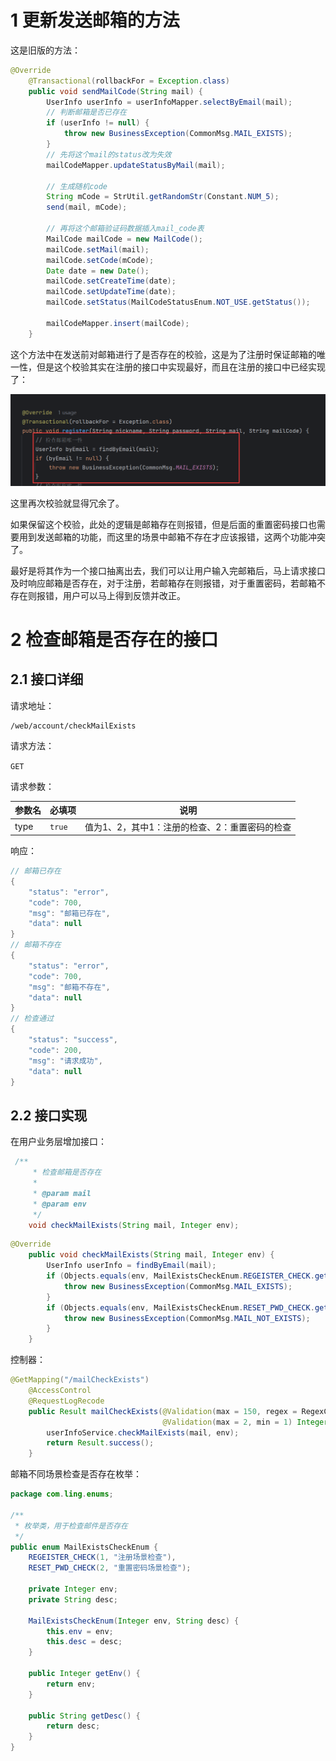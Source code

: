 # 1 更新发送邮箱的方法

这是旧版的方法：

```java
@Override
    @Transactional(rollbackFor = Exception.class)
    public void sendMailCode(String mail) {
        UserInfo userInfo = userInfoMapper.selectByEmail(mail);
        // 判断邮箱是否已存在
        if (userInfo != null) {
            throw new BusinessException(CommonMsg.MAIL_EXISTS);
        }
        // 先将这个mail的status改为失效
        mailCodeMapper.updateStatusByMail(mail);

        // 生成随机code
        String mCode = StrUtil.getRandomStr(Constant.NUM_5);
        send(mail, mCode);

        // 再将这个邮箱验证码数据插入mail_code表
        MailCode mailCode = new MailCode();
        mailCode.setMail(mail);
        mailCode.setCode(mCode);
        Date date = new Date();
        mailCode.setCreateTime(date);
        mailCode.setUpdateTime(date);
        mailCode.setStatus(MailCodeStatusEnum.NOT_USE.getStatus());

        mailCodeMapper.insert(mailCode);
    }
```

这个方法中在发送前对邮箱进行了是否存在的校验，这是为了注册时保证邮箱的唯一性，但是这个校验其实在注册的接口中实现最好，而且在注册的接口中已经实现了：

![image-20241225195124468](assets/image-20241225195124468.png)

这里再次校验就显得冗余了。

如果保留这个校验，此处的逻辑是邮箱存在则报错，但是后面的重置密码接口也需要用到发送邮箱的功能，而这里的场景中邮箱不存在才应该报错，这两个功能冲突了。

最好是将其作为一个接口抽离出去，我们可以让用户输入完邮箱后，马上请求接口及时响应邮箱是否存在，对于注册，若邮箱存在则报错，对于重置密码，若邮箱不存在则报错，用户可以马上得到反馈并改正。



# 2 检查邮箱是否存在的接口

## 2.1 接口详细

请求地址：

```http
/web/account/checkMailExists
```

请求方法：

`GET`

请求参数：

| 参数名 | 必填项 | 说明                                           |
| ------ | ------ | ---------------------------------------------- |
| type   | `true` | 值为1、2，其中1：注册的检查、2：重置密码的检查 |

响应：

```java
// 邮箱已存在
{
    "status": "error",
    "code": 700,
    "msg": "邮箱已存在",
    "data": null
}
// 邮箱不存在
{
    "status": "error",
    "code": 700,
    "msg": "邮箱不存在",
    "data": null
}
// 检查通过
{
    "status": "success",
    "code": 200,
    "msg": "请求成功",
    "data": null
}
```

## 2.2 接口实现

在用户业务层增加接口：

```java
 /**
     * 检查邮箱是否存在
     *
     * @param mail
     * @param env
     */
    void checkMailExists(String mail, Integer env);
```

```java
@Override
    public void checkMailExists(String mail, Integer env) {
        UserInfo userInfo = findByEmail(mail);
        if (Objects.equals(env, MailExistsCheckEnum.REGEISTER_CHECK.getEnv()) && userInfo != null) {
            throw new BusinessException(CommonMsg.MAIL_EXISTS);
        }
        if (Objects.equals(env, MailExistsCheckEnum.RESET_PWD_CHECK.getEnv()) && userInfo == null) {
            throw new BusinessException(CommonMsg.MAIL_NOT_EXISTS);
        }
    }
```

控制器：

```java
@GetMapping("/mailCheckExists")
    @AccessControl
    @RequestLogRecode
    public Result mailCheckExists(@Validation(max = 150, regex = RegexConstant.REGEX_EMAIL) String mail,
                                  @Validation(max = 2, min = 1) Integer env) {
        userInfoService.checkMailExists(mail, env);
        return Result.success();
    }
```

邮箱不同场景检查是否存在枚举：

```java
package com.ling.enums;

/**
 * 枚举类，用于检查邮件是否存在
 */
public enum MailExistsCheckEnum {
    REGEISTER_CHECK(1, "注册场景检查"),
    RESET_PWD_CHECK(2, "重置密码场景检查");

    private Integer env;
    private String desc;

    MailExistsCheckEnum(Integer env, String desc) {
        this.env = env;
        this.desc = desc;
    }

    public Integer getEnv() {
        return env;
    }

    public String getDesc() {
        return desc;
    }
}
```

